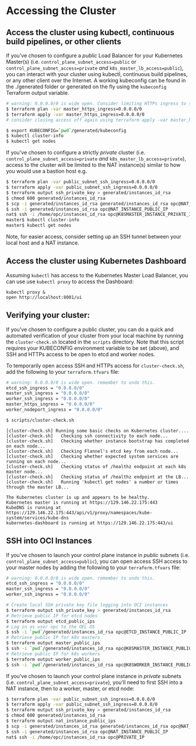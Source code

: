 # Accessing the Cluster

## Access the cluster using kubectl, continuous build pipelines, or other clients

If you've chosen to configure a _public_ Load Balancer for your Kubernetes Master(s) (i.e. `control_plane_subnet_access=public` or 
`control_plane_subnet_access=private` _and_ `k8s_master_lb_access=public`), you can interact with your cluster using kubectl, continuous build 
pipelines, or any other client over the Internet. A working kubeconfig can be found in the ./generated folder or generated on the fly using the `kubeconfig` Terraform output variable.

```bash
# warning: 0.0.0.0/0 is wide open. Consider limiting HTTPs ingress to smaller set of IPs.
$ terraform plan -var master_https_ingress=0.0.0.0/0
$ terraform apply -var master_https_ingress=0.0.0.0/0
# consider closing access off again using terraform apply -var master_https_ingress=10.0.0.0/16
```

```bash
$ export KUBECONFIG=`pwd`/generated/kubeconfig
$ kubectl cluster-info
$ kubectl get nodes
```

If you've chosen to configure a strictly _private_ cluster (i.e. `control_plane_subnet_access=private` _and_ `k8s_master_lb_access=private`), 
access to the cluster will be limited to the NAT instance(s) similar to how you would use a bastion host e.g.

```bash
$ terraform plan -var public_subnet_ssh_ingress=0.0.0.0/0
$ terraform apply -var public_subnet_ssh_ingress=0.0.0.0/0
$ terraform output ssh_private_key > generated/instances_id_rsa
$ chmod 600 generated/instances_id_rsa
$ scp -i generated/instances_id_rsa generated/instances_id_rsa opc@NAT_INSTANCE_PUBLIC_IP:/home/opc/
$ ssh -i generated/instances_id_rsa opc@NAT_INSTANCE_PUBLIC_IP
nat$ ssh -i /home/opc/instances_id_rsa opc@K8SMASTER_INSTANCE_PRIVATE_IP
master$ kubectl cluster-info
master$ kubectl get nodes 
```

Note, for easier access, consider setting up an SSH tunnel between your local host and a NAT instance.

## Access the cluster using Kubernetes Dashboard

Assuming `kubectl` has access to the Kubernetes Master Load Balancer, you can use use `kubectl proxy` to access the 
Dashboard:

```
kubectl proxy &
open http://localhost:8001/ui
```

## Verifying your cluster:

If you've chosen to configure a public cluster, you can do a quick and automated verification of your cluster from 
your local machine by running the `cluster-check.sh` located in the `scripts` directory.  Note that this script requires your KUBECONFIG environment variable to be set (above), and SSH and HTTPs access to be open to etcd and worker nodes.

To temporarily open access SSH and HTTPs access for `cluster-check.sh`, add the following to your `terraform.tfvars` file:

```bash
# warning: 0.0.0.0/0 is wide open. remember to undo this.
etcd_ssh_ingress = "0.0.0.0/0"
master_ssh_ingress = "0.0.0.0/0"
worker_ssh_ingress = "0.0.0.0/0"
master_https_ingress = "0.0.0.0/0"
worker_nodeport_ingress = "0.0.0.0/0"
```

```bash
$ scripts/cluster-check.sh
```
```
[cluster-check.sh] Running some basic checks on Kubernetes cluster....
[cluster-check.sh]   Checking ssh connectivity to each node...
[cluster-check.sh]   Checking whether instance bootstrap has completed on each node...
[cluster-check.sh]   Checking Flannel's etcd key from each node...
[cluster-check.sh]   Checking whether expected system services are running on each node...
[cluster-check.sh]   Checking status of /healthz endpoint at each k8s master node...
[cluster-check.sh]   Checking status of /healthz endpoint at the LB...
[cluster-check.sh]   Running 'kubectl get nodes' a number or times through the master LB...

The Kubernetes cluster is up and appears to be healthy.
Kubernetes master is running at https://129.146.22.175:443
KubeDNS is running at https://129.146.22.175:443/api/v1/proxy/namespaces/kube-system/services/kube-dns
kubernetes-dashboard is running at https://129.146.22.175:443/ui
```

## SSH into OCI Instances

If you've chosen to launch your control plane instance in _public_ subnets (i.e. `control_plane_subnet_access=public`), you can open
 access SSH access to your master nodes by adding the following to your `terraform.tfvars` file:

```bash
# warning: 0.0.0.0/0 is wide open. remember to undo this.
etcd_ssh_ingress = "0.0.0.0/0"
master_ssh_ingress = "0.0.0.0/0"
worker_ssh_ingress = "0.0.0.0/0"
```

```bash
# Create local SSH private key file logging into OCI instances
$ terraform output ssh_private_key > generated/instances_id_rsa
# Retrieve public IP for etcd nodes
$ terraform output etcd_public_ips
# Log in as user opc to the OEL OS
$ ssh -i `pwd`/generated/instances_id_rsa opc@ETCD_INSTANCE_PUBLIC_IP
# Retrieve public IP for k8s masters
$ terraform output master_public_ips
$ ssh -i `pwd`/generated/instances_id_rsa opc@K8SMASTER_INSTANCE_PUBLIC_IP
# Retrieve public IP for k8s workers
$ terraform output worker_public_ips
$ ssh -i `pwd`/generated/instances_id_rsa opc@K8SWORKER_INSTANCE_PUBLIC_IP
```

If you've chosen to launch your control plane instance in _private_ subnets (i.e. `control_plane_subnet_access=private`), you'll 
need to first SSH into a NAT instance, then to a worker, master, or etcd node:

```bash
$ terraform plan -var public_subnet_ssh_ingress=0.0.0.0/0
$ terraform apply -var public_subnet_ssh_ingress=0.0.0.0/0
$ terraform output ssh_private_key > generated/instances_id_rsa
$ chmod 600 generated/instances_id_rsa
$ terraform output nat_instance_public_ips
$ scp -i generated/instances_id_rsa generated/instances_id_rsa opc@NAT_INSTANCE_PUBLIC_IP:/home/opc/
$ ssh -i generated/instances_id_rsa opc@NAT_INSTANCE_PUBLIC_IP
nat$ ssh -i /home/opc/instances_id_rsa opc@PRIVATE_IP
```
